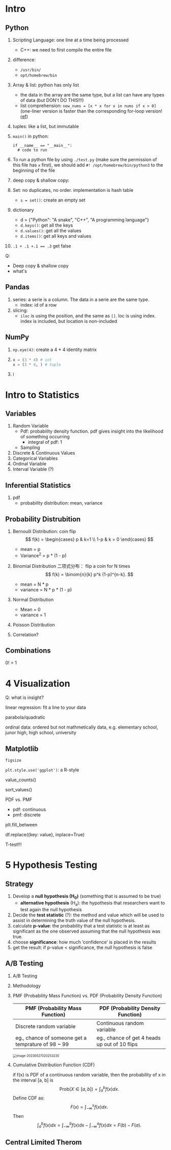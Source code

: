 # Intro

## Python

1. Scripting Language: one line at a time being processed

   - C++: we need to first compile the entire file

2. difference: 

   - `/usr/bin/`
   - `opt/homebrew/bin`

3. Array & list: python has only list

   - the data in the array are the same type, but a list can have any types of data (but DON't DO THIS!!!)
   - list comprehension: `new_nums = [x * x for x in nums if x > 0]` (one-liner version is faster than the corresponding for-loop version! [ref](https://python.plainenglish.io/do-python-one-liners-really-make-your-code-faster-fd5f17a25b0a))

4. tuples: like a list, but immutable

5. `main()` in python:

   ```python3
   if __name__ == "__main__":
     # code to run
   ```

6. To run a python file by using `./test.py` (make sure the permission of this file has `x` first), we should add `#! /opt/homebrew/bin/python3` to the beginning of the file

7. deep copy & shallow copy:

8. Set: no duplicates, no order. implementation is hash table

   - `s = set()`: create an empty set

9. dictionary

   - d = {"Python": "A snake", "C++", "A programming language"}
   - `d.keys()`: get all the keys
   - `d.values()`: get all the values
   - `d.items()`: get all keys and values 

10. `.1 + .1 +.1 == .3` get false

Q: 

- Deep copy & shallow copy
- what's 

## Pandas

1. series: a serie is a column. The data in a serie are the same type.
   - index: id of a row
2. slicing:
   - `iloc` is using the position, and the same as `[]`. loc is using index. index is included, but location is non-included

## NumPy

1. `np.eye(4)`: create a 4 * 4 identity matrix

2. ```python
   x = (3 * 4) # int
   x = (3 * 4, ) # tuple
   ```

3. i

# Intro to Statistics

## Variables

1. Random Variable
   - Pdf: probability density function. pdf gives insight into the likelihood of something occurring
     - integral of pdf: 1
   - Sampling
2. Discrete & Continuous Values
3. Categorical Variables
4. Ordinal Variable
5. Interval Variable (?)

## Inferential Statistics

1. pdf
   - probability distribution: mean, variance

## Probability Distrubition

1. Bernoulli Distribution: coin flip 
   $$
   f(k) = \begin{cases} p & k=1 \\ 1-p & k = 0 \end{cases}
   $$

   - mean = p
   - Variance<sup>2</sup> = p * (1 - p)

2. Binomial Distribution 二项式分布： flip a coin for N times
   $$
   f(k) = \binom{n}{k} p^k (1-p)^{n-k}.
   $$
   

   - mean = N * p
   - variance = N * p * (1 - p)

3. Normal Distribution

   - Mean = 0
   - variance = 1

4. Poisson Distribution
5. Correlation?

## Combinations

0! = 1

# 4 Visualization

Q: what is insight?

linear regression: fit a line to your data

parabola/quadratic

ordinal data: ordered but not mathmetically data, e.g. elementary school, junor high, high school, university

## Matplotlib

`figsize`

`plt.style.use('ggplot')`: a R-style

value_counts()

sort_values()



PDF vs. PMF

- pdf: continuous
- pmf: discrete

plt.fill_between

df.replace({key: value}, inplace=True)



T-test!!!

# 5 Hypothesis Testing

## Strategy

1. Develop a **null hypothesis (H<sub>0</sub>)** (something that is assumed to be true)
   - **alternative hypothesis** (H<sub>a</sub>): the hypothesis that researchers want to test again the null hypothesis
2. Decide the **test statistic** (?): the method and value which will be used to assist in determining the truth value of the null hypothesis.
3. calculate **p-value**: the probability that a test statistic is at least as significant as the one observed assuming that the null hypothesis was true.
4. choose **significance**: how much ‘confidence’ is placed in the results
5. get the result: if p-value < significance, the null hypothesis is false

## A/B Testing

1. A/B Testing

2. Methodology

3. PMF (Probability Mass Function) vs. PDF (Probability Density Function)

   | PMF (Probability Mass Function)                    | PDF (Probability Density Function)            |
   | -------------------------------------------------- | --------------------------------------------- |
   | Discrete random variable                           | Continuous random variable                    |
   | eg., chance of someone get a temprature of 98 ~ 99 | eg., chance of get 4 heads up out of 10 flips |

   <img src="./assets/image-20230527020253235.png" alt="image-20230527020253235" style="zoom:70%;" />

5. Cumulative Distribution Function (CDF)

   if f(x) is PDF of a continuous random variable, then the probability of x in the interval [a, b] is 
   $$
   \textrm{Prob}(X\in[a,b]) = 
   \int_a^b f(x) dx.
   $$
   Define CDF as:
   $$
   F(x) = \int_{-\infty}^x f(x) dx.
   $$
   Then
   $$
   \int_a^b f(x) dx =
   \int_{-\infty}^b f(x) dx  - \int_{-\infty}^a f(x) dx =
   F(b) - F(a).
   $$
   

## Central Limited Therom